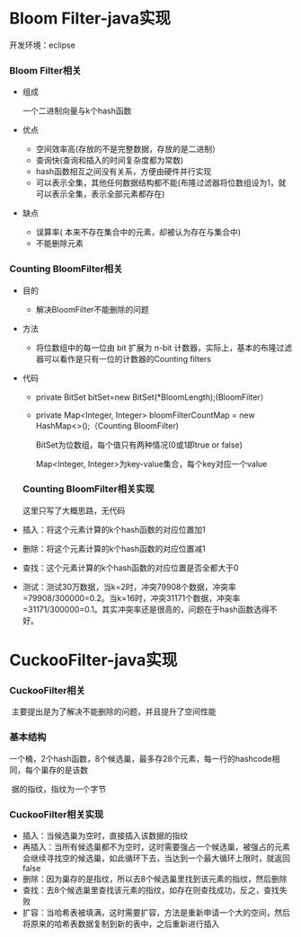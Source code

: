 # Bloom Filter-java实现 

开发环境：eclipse 

###  Bloom Filter相关    

- 组成    

  一个二进制向量与k个hash函数

- 优点

  - 空间效率高(存放的不是完整数据，存放的是二进制）
  - 查询快(查询和插入的时间复杂度都为常数)
  - hash函数相互之间没有关系，方便由硬件并行实现  
  - 可以表示全集，其他任何数据结构都不能(布隆过滤器将位数组设为1，就可以表示全集，表示全部元素都存在) 

- 缺点


  - 误算率( 本来不存在集合中的元素，却被认为存在与集合中)
  - 不能删除元素

###    Counting BloomFilter相关

- 目的

  - 解决BloomFilter不能删除的问题  

- 方法   

  - 将位数组中的每一位由 bit 扩展为 n-bit 计数器，实际上，基本的布隆过滤器可以看作是只有一位的计数器的Counting filters  

- 代码

  - private BitSet bitSet=new BitSet(*BloomLength);(BloomFilter）

  - private Map<Integer, Integer> bloomFilterCountMap = new HashMap<>();（Counting BloomFilter)

    BitSet为位数组，每个值只有两种情况(0或1即true or false)

    Map<Integer, Integer>为key-value集合，每个key对应一个value

     

  ### Counting BloomFilter相关实现 

  这里只写了大概思路，无代码

-  插入：将这个元素计算的k个hash函数的对应位置加1
-  删除：将这个元素计算的k个hash函数的对应位置减1
-  查找：这个元素计算的k个hash函数的对应位置是否全都大于0  
-  测试：测试30万数据，当k=2时，冲突79908个数据，冲突率=79908/300000=0.2。当k=16时，冲突31171个数据，冲突率=31171/300000=0.1。其实冲突率还是很高的，问题在于hash函数选得不好。

#    CuckooFilter-java实现 

### CuckooFilter相关

​       主要提出是为了解决不能删除的问题，并且提升了空间性能

 ###  基本结构   

​       一个桶，2个hash函数，8个候选巢，最多存28个元素，每一行的hashcode相同，每个巢存的是该数

​      据的指纹，指纹为一个字节

 ### CuckooFilter相关实现 

- 插入：当候选巢为空时，直接插入该数据的指纹
- 再插入：当所有候选巢都不为空时，这时需要强占一个候选巢，被强占的元素会继续寻找空的候选巢，如此循环下去，当达到一个最大循环上限时，就返回false
- 删除：因为巢存的是指纹，所以去8个候选巢里找到该元素的指纹，然后删除  
- 查找：去8个候选巢里查找该元素的指纹，如存在则查找成功，反之，查找失败
- 扩容：当哈希表被填满，这时需要扩容，方法是重新申请一个大的空间，然后将原来的哈希表数据复制到新的表中，之后重新进行插入  



